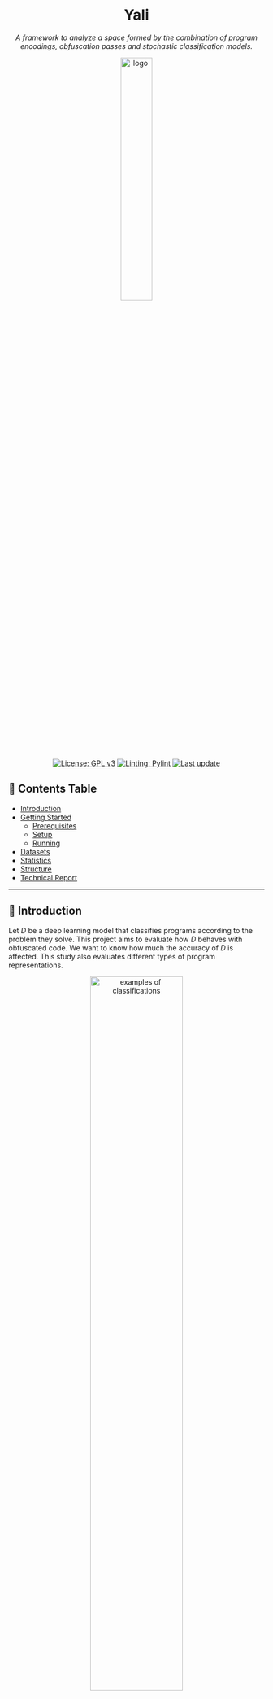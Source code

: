 <div align="center">
    <h1> Yali </h1>
    <div style="font-style: italic">
        A framework to analyze a space formed by the combination of program encodings, obfuscation passes and stochastic classification models.
    </div>
</div>

<p align="center">
  <img alt="logo" src="./Docs/yali.png" width="35%" height="auto"/>
</p>

<p align="center">
  <a href="https://github.com/thais-damasio/yali/blob/main/LICENSE"><img src="https://img.shields.io/badge/license-GPL%203.0%20only-green?style=for-the-badge" alt="License: GPL v3"></a>
  <a href="https://github.com/PyCQA/pylint"><img src="https://img.shields.io/badge/linting-pylint-yellowgreen?style=for-the-badge" alt="Linting: Pylint"></a>
  <a href="https://github.com/lac-dcc/yali/commits/main">
    <img src="https://img.shields.io/github/last-commit/lac-dcc/yali/main?style=for-the-badge"
         alt="Last update">
  </a>
</p>


## :pushpin: **Contents Table**

* [Introduction](#introduction)
* [Getting Started](#getting-started)
    * [Prerequisites](#prerequisites)
    * [Setup](#setup)
    * [Running](#running)
* [Datasets](#datasets)
* [Statistics](#statistics)
* [Structure](#structure)
* [Technical Report](#technical-report)



---
<a id="introduction"></a>

## :scroll: **Introduction**

Let _D_ be a deep learning model that classifies programs according to the problem they solve. This project aims to evaluate how _D_ behaves with obfuscated code. We want to know how much the accuracy of _D_ is affected. This study also evaluates different types of program representations.

<p align="center">
<img alt="examples of classifications" src="./Docs/examples.gif" width="60%" height="auto"/>
</p>

> The top of the image above shows the histogram produced by a specific strategy for program *292*. This program belongs to class 11 of the *POJ-104 dataset*. The bottom of the image shows how each model classifies the variations of program *292*.

---
<a id="getting-started"></a>

## :checkered_flag: **Getting Started**
In this section are the steps to reproduce our experiments.


<a id="prerequisites"></a>

### **Prerequisites**
You need to install the following packages to run this project:

* [Docker](https://www.docker.com/get-started/) and [Docker Compose](https://docs.docker.com/compose/install/) to run our experiments
* [Python-3](https://www.python.org/downloads/) to plot the results in the project's Jupyter Notebook
* [Wget](https://www.gnu.org/software/wget/), [Tar](https://www.gnu.org/software/tar/) and [Sed](https://www.gnu.org/software/sed/) to run the initial scripts to configure the repository

<a id="setup"></a>

###  **Setup**

First, you should copy the `.env.example` file and rename it to `.env`.
You can now set environment variables in the `.env` file at the project's root. You can change the following variables:

<table>
    <tbody>
        <tr>
            <th>Variable</th>
            <th>Description</th>
            <th>Value</th>
        </tr>
        <tr>
            <td>REPRESENTATION</td>
            <td>Program embedding that will be used to represent a program. This variable is required.</td>
            <td>
                <ul>
                    <li>histogram</li>
                    <li>histogram_ext</li>
                    <li>ir2vec</li>
                    <li>milepost</li>
                    <li>cfg</li>
                    <li>cfg_compact</li>
                    <li>cdfg</li>
                    <li>cdfg_compact</li>
                    <li>cdfg_plus</li>
                    <li>programl</li>
                </ul>
            </td>
        </tr>
        <tr>
            <td>MODEL</td>
            <td>Selected machine learning model. This variable is required. If REPRESENTATION is equal to `cfg`, `cfg_compact`, `cdfg`, `cdfg_compact`, `cdfg_plus` or `programl`, the model must be `dgcnn` or `gcn`.</td>
            <td>
                <ul>
                    <li>"cnn" (Convolutional Neural Network by <a href="https://dl.acm.org/doi/10.5555/3015812.3016002">Lili Mou et al.</a>)</li>
                    <li>"rf" (Random Forest) </li>
                    <li>"svm" (Support Vector Machine) </li>
                    <li>"knn" (K-Nearest Neighbors) </li>
                    <li>"lr" (Logistic Regression) </li>
                    <li>"mlp" (Multilayer Perceptron) </li>
                    <li>"dgcnn" (Deep Graph CNN) </li>
                </ul>
            </td>
        </tr>
        <tr>
            <td>TRAINDATASET / TESTDATASET</td>
            <td>Dataset that will be used in the training/testing phase. TRAINDATASET is required, but <b>TESTDATASET must be empty if you want to use the same dataset in training and testing phase.</b></td>
            <td>
                <ul>
                    <li>
                        "OJClone" (POJ-104 dataset used by <a href="https://dl.acm.org/doi/10.5555/3015812.3016002">Lili Mou et al.</a>)
                    </li>
                    <li>
                        "MCMC" (The OJClone dataset that was obfuscated by the <a href="https://arxiv.org/pdf/2111.10793.pdf">Markov Chain Monte Carlo</a> strategy)
                    </li>
                    <li>
                        "DRLSG" (The OJClone dataset that was obfuscated by the <a href="https://arxiv.org/pdf/2111.10793.pdf">Deep Reinforcement Learning Sequence Generation</a> strategy)
                    </li>
                    <li>
                        "RS" (The OJClone dataset that was obfuscated by the <a href="https://arxiv.org/pdf/2111.10793.pdf">Random-Search</a> strategy)
                    </li>
                </ul>
            </td>
        </tr>
        <tr>
            <td>OBF_TRAIN / OBF_TEST </td>
            <td>Ofuscation strategy applied in the traning/testing dataset. OBF_TRAIN is required, but <b>OBF_TEST can be empty if TESTDATASET is empty.</b> If you don't want to apply an obfuscation strategy, set the value to <i>None</i>.</td>
            <td>
                <ul>
                    <li>
                        "BCF" (The TRAINDATASET or TESTDATASET dataset will be obfuscated by the <a href="https://github.com/obfuscator-llvm/obfuscator/wiki/Bogus-Control-Flow">Bogus Control Flow</a> strategy) 
                    </li>
                    <li>
                        "FLA" (The TRAINDATASET or TESTDATASET dataset will be obfuscated by the <a href="https://github.com/obfuscator-llvm/obfuscator/wiki/Control-Flow-Flattening">Control Flow Flattening</a> strategy)
                    </li>
                    <li>
                        "SUB" (The TRAINDATASET or TESTDATASET dataset will be obfuscated by the <a href="https://github.com/obfuscator-llvm/obfuscator/wiki/Instructions-Substitution">Instructions Substitution</a> strategy)
                    </li>
                    <li>
                        "OLLVM" (The TRAINDATASET or TESTDATASET dataset will be obfuscated by the <a href="https://github.com/obfuscator-llvm/obfuscator/wiki/Control-Flow-Flattening">Control Flow Flattening</a>, <a href="https://github.com/obfuscator-llvm/obfuscator/wiki/Bogus-Control-Flow">Bogus Control Flow Strategy</a> and <a href="https://github.com/obfuscator-llvm/obfuscator/wiki/Instructions-Substitution">Instructions Substitution</a> strategies, respectively)
                    </li>
                    <li>"None" (No strategy applied)</li>
                </ul>
            </td>
        </tr>
        <tr>
            <td>OPTLEVELTRAIN / OPTLEVELTEST</td>
            <td>Optimization level applied in the traning/testing dataset. OPTLEVELTRAIN is required, but <b>OPTLEVELTEST must be empty if TESTDATASET is empty.</b></td>
            <td>
                <ul>
                    <li>O0</li>
                    <li>O3</li>
                </ul>
            </td>
        </tr>
        <tr>
            <td>NUMCLASSES</td>
            <td>The number of classes of the dataset. This variable is required.</td>
            <td></td>
        </tr>
        <tr>
            <td>ROUNDS</td>
            <td>The number of rounds to run the model. This variable is required.</td>
            <td></td>
        </tr>
        <tr>
            <td>MEMORYPROF</td>
            <td>Indicates whether a memory profiler will be used. This variable is required.</td>
            <td>
                <ul>
                    <li>yes</li>
                    <li>no</li>
                </ul>
            </td>
        </tr>
        <tr>
            <td>FILTER_HISTOGRAM</td>
            <td>String with a comma separated list of opcodes to consider. Only available if <b>REPRESENTATION=histogram.</b></td>
            <td></td>
        </tr>
    </tbody>
</table>


After that, you need to prepare the environment to run our experiments. Run the following command line:

```bash
$ ./setup.sh
```
> This will download the datasets, build the docker image and create the necessary folders for the project. 


<a id="running"></a>

### **Running**
Now, you can run the following command line:

```bash
$ ./run.sh MODE
```
There are the following values for `MODE`:
* **build**: Builds the docker container based on the modifications in the yali project
* **clearResults**: Run the command line by typing `./run.sh MODE DATASETNAME`. Please note that executing this command will delete all folders that have the preffix `DATASETNAME`.
* **custom**: Runs the project based on the variables set on `.env` file
* **all**: Runs all experiments available in `MODE`
* **speedup**: Runs the speedup analysis with the benchmark game
* **embeddings**: Runs the embedding analysis
* **resources**: Runs only the resources analysis
* **malware**: Runs the experiment to detect classes of malware
* **game0** Runs the [Game 0](https://doi.org/10.1145/3579990.3580012)
* **game1**: Runs the [Game 1](https://doi.org/10.1145/3579990.3580012)
* **game2**: Runs the [Game 2](https://doi.org/10.1145/3579990.3580012)
* **game3**: Runs the [Game 3](https://doi.org/10.1145/3579990.3580012)
* **discover**: Runs the [Discover Game](https://doi.org/10.1145/3579990.3580012)
* **histogram_ext**: Runs an accuracy analysis with an extended histogram

> This will run the docker container with the configurations in the `.env` file.



---
<a id="statistics"></a>

## :bar_chart: **Statistics**
The `Statistics` folder contains _Jupyter Notebooks_ that plot the data generated by the experiments. Each notebook describes each chart and the steps to develop them. There are the following _notebooks_:

* [**EmbeddingResults**](./Statistics/EmbeddingResults.ipynb): Presents information about the accuracy of the dgcnn and cnn models with different representations
* [**GameResults**](./Statistics/GameResults.ipynb): Presents information about the 4 games proposed in our [work](https://doi.org/10.1145/3579990.3580012).
* [**ResourceResults**](./Statistics/ResourceResults.ipynb): Presents information about resource consumption (memory and time) of each model
* [**StrategiesResults**](./Statistics/StrategiesResults.ipynb): Presents the distance between the histograms of the original programs and the histograms generated by the obfuscators 



---
<a id="datasets"></a>

## :card_file_box: **Datasets**
All datasets used in the experiments are also available at this [link](http://cuda.dcc.ufmg.br/Yali/).

---
<a id="structure"></a>

## :card_index_dividers: **Structure**
The repository has the following organization:

```bash
|-- Classification: "scripts for the classification process"
|-- Compilation: "Scripts for the compilation process"
|-- Docs: "Repository documentation"
|-- Entrypoint: "Container setup"
|-- Extraction: "Script to extract a program representation and convert CSV to Numpy"
|-- HistogramPass: "LLVM pass to get the histograms"
|-- MalwareDataset: "Malware dataset to support experiments in the project"
|-- Representations: "Scripts to extract different program representations"
|-- Statistics: "Jupyter notebooks"
    |-- Experiments: "Extra experiments using the yali infrastructure (each one of them has its own ReadME)"
    |-- Utils: "Python scripts to support the `Experiments` folder and the Jupyter Notebooks"
|-- Volume: "Volume of the container"
    |-- Csv: "CSVs with the histograms"
    |-- Embeddings: "Different representations of programs in the Source folder"
    |-- Histograms: "histograms in the Numpy format"
    |-- Irs: "LLVM IRs of the programs"
    |-- Results: "Results of the training/testing phase"
    |-- Source: "Source code of the programs"
```


---
<a id="technical-report"></a>

## :closed_book: **Technical Report**

This framework is used in the following published papers:

- [*A Game-Based Framework to Compare Program Classifiers and Evaders*](https://doi.org/10.1145/3579990.3580012). To cite it:
```latex
@inproceedings{damasio23,
    author = {Dam\'{a}sio, Tha\'{\i}s and Canesche, Michael and Pacheco, Vin\'{\i}cius and Botacin, Marcus and Faustino da Silva, Anderson and Quint\~{a}o Pereira, Fernando M.},
    title = {A Game-Based Framework to Compare Program Classifiers and Evaders},
    year = {2023},
    publisher = {Association for Computing Machinery},
    address = {New York, NY, USA},
    url = {https://doi.org/10.1145/3579990.3580012},
    doi = {10.1145/3579990.3580012},
    booktitle = {Proceedings of the 21st ACM/IEEE International Symposium on Code Generation and Optimization},
    pages = {108–121},
    numpages = {14},
    keywords = {algorithm classification, obfuscation},
    location = {Montr\'{e}al, QC, Canada},
    series = {CGO 2023}
}
```
- [*Impacto de Ofuscadores e Otimizadores de Código na Acurácia de Classificadores de Programa*](https://doi.org/10.1145/3561320.3561322). To cite it:

```latex
@inproceedings{damasio22,
    author = {Dam\'{a}sio, Tha\'{\i}s and Canesche, Michael and Pacheco, Vin\'{\i}cius and Faustino, Anderson and Quintao Pereira, Fernando Magno},
    title = {Impacto de Ofuscadores e Otimizadores de C\'{o}Digo Na Acur\'{a}Cia de Classificadores de Programas},
    year = {2022},
    publisher = {Association for Computing Machinery},
    address = {New York, NY, USA},
    url = {https://doi.org/10.1145/3561320.3561322},
    doi = {10.1145/3561320.3561322},
    booktitle = {Proceedings of the XXVI Brazilian Symposium on Programming Languages},
    pages = {68–75},
    numpages = {8},
    keywords = {neural network, compiler optimizations, obfuscation},
    location = {Virtual Event, Brazil},
    series = {SBLP '22}
}
```

